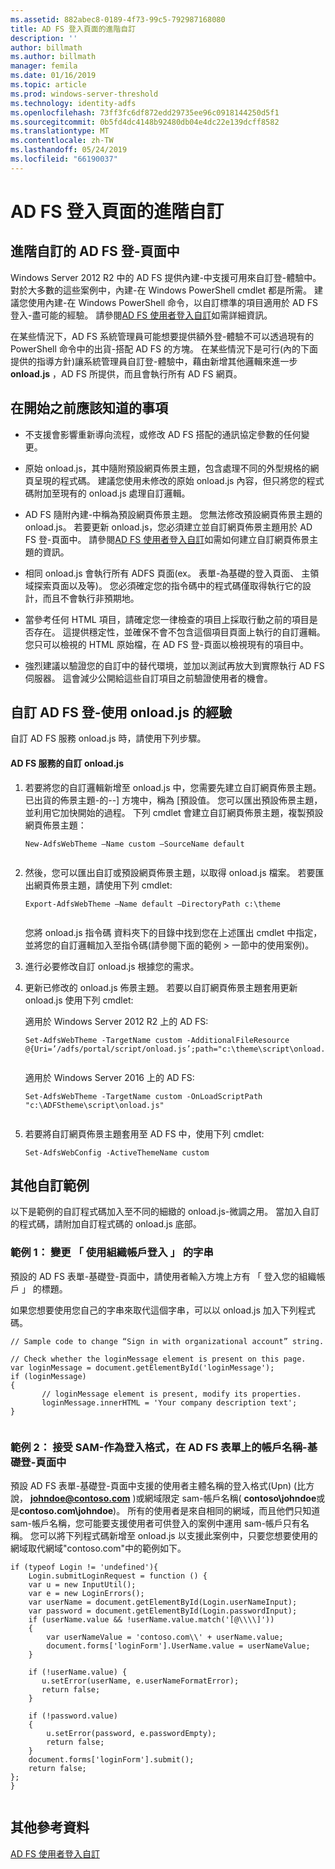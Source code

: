 ```yaml
---
ms.assetid: 882abec8-0189-4f73-99c5-792987168080
title: AD FS 登入頁面的進階自訂
description: ''
author: billmath
ms.author: billmath
manager: femila
ms.date: 01/16/2019
ms.topic: article
ms.prod: windows-server-threshold
ms.technology: identity-adfs
ms.openlocfilehash: 73ff3fc6df872edd29735ee96c0918144250d5f1
ms.sourcegitcommit: 0b5fd4dc4148b92480db04e4dc22e139dcff8582
ms.translationtype: MT
ms.contentlocale: zh-TW
ms.lasthandoff: 05/24/2019
ms.locfileid: "66190037"
---
```

# <a name="advanced-customization-of-ad-fs-sign-in-pages"></a>AD FS 登入頁面的進階自訂

  
## <a name="advanced-customization-of-ad-fs-sign-in-pages"></a>進階自訂的 AD FS 登\-頁面中  
Windows Server 2012 R2 中的 AD FS 提供內建\-中支援可用來自訂登\-體驗中。 對於大多數的這些案例中，內建\-在 Windows PowerShell cmdlet 都是所需。  建議您使用內建\-在 Windows PowerShell 命令，以自訂標準的項目適用於 AD FS 登入\-盡可能的經驗。  請參閱[AD FS 使用者登入自訂](AD-FS-user-sign-in-customization.md)如需詳細資訊。  
  
在某些情況下，AD FS 系統管理員可能想要提供額外登\-體驗不可以透過現有的 PowerShell 命令中的出貨\-搭配 AD FS 的方塊。 在某些情況下是可行\(內的下面提供的指導方針\)讓系統管理員自訂登\-體驗中，藉由新增其他邏輯來進一步**onload.js** ，AD FS 所提供，而且會執行所有 AD FS 網頁。  
  
## <a name="things-to-know-before-you-start"></a>在開始之前應該知道的事項  
  
-   不支援會影響重新導向流程，或修改 AD FS 搭配的通訊協定參數的任何變更。
  
-   原始 onload.js，其中隨附預設網頁佈景主題，包含處理不同的外型規格的網頁呈現的程式碼。 建議您使用未修改的原始 onload.js 內容，但只將您的程式碼附加至現有的 onload.js 處理自訂邏輯。  
  
-   AD FS 隨附內建\-中稱為預設網頁佈景主題。 您無法修改預設網頁佈景主題的 onload.js。 若要更新 onload.js，您必須建立並自訂網頁佈景主題用於 AD FS 登\-頁面中。  請參閱[AD FS 使用者登入自訂](AD-FS-user-sign-in-customization.md)如需如何建立自訂網頁佈景主題的資訊。  
  
-   相同 onload.js 會執行所有 ADFS 頁面\(ex。 表單\-為基礎的登入頁面、 主領域探索頁面以及等\)。 您必須確定您的指令碼中的程式碼僅取得執行它的設計，而且不會執行非預期地。  
  
-   當參考任何 HTML 項目，請確定您一律檢查的項目上採取行動之前的項目是否存在。 這提供穩定性，並確保不會不包含這個項目頁面上執行的自訂邏輯。 您只可以檢視的 HTML 原始檔，在 AD FS 登\-頁面以檢視現有的項目中。  
  
-   強烈建議以驗證您的自訂中的替代環境，並加以測試再放大到實際執行 AD FS 伺服器。 這會減少公開給這些自訂項目之前驗證使用者的機會。  
  
## <a name="customizing-the-ad-fs-sign-in-experience-by-using-onloadjs"></a>自訂 AD FS 登\-使用 onload.js 的經驗  
自訂 AD FS 服務 onload.js 時，請使用下列步驟。  
  
#### <a name="customizing-onloadjs-for-the-ad-fs-service"></a>AD FS 服務的自訂 onload.js  
  
1.  若要將您的自訂邏輯新增至 onload.js 中，您需要先建立自訂網頁佈景主題。 已出貨的佈景主題\-的\-\-] 方塊中，稱為 [預設值。 您可以匯出預設佈景主題，並利用它加快開始的過程。 下列 cmdlet 會建立自訂網頁佈景主題，複製預設網頁佈景主題：  
  
    ```  
    New-AdfsWebTheme –Name custom –SourceName default  
  
    ```  
  
2.  然後，您可以匯出自訂或預設網頁佈景主題，以取得 onload.js 檔案。 若要匯出網頁佈景主題，請使用下列 cmdlet:  
  
    ```  
    Export-AdfsWebTheme –Name default –DirectoryPath c:\theme  
  
    ```  
  
    您將 onload.js 指令碼 資料夾下的目錄中找到您在上述匯出 cmdlet 中指定，並將您的自訂邏輯加入至指令碼\(請參閱下面的範例 > 一節中的使用案例\)。  
  
3.  進行必要修改自訂 onload.js 根據您的需求。  
  
4.  更新已修改的 onload.js 佈景主題。 若要以自訂網頁佈景主題套用更新 onload.js 使用下列 cmdlet:  

     適用於 Windows Server 2012 R2 上的 AD FS:  

    ```  
    Set-AdfsWebTheme -TargetName custom -AdditionalFileResource @{Uri=’/adfs/portal/script/onload.js’;path="c:\theme\script\onload.js"}  
  
    ```  
    適用於 Windows Server 2016 上的 AD FS:

     ```  
    Set-AdfsWebTheme -TargetName custom -OnLoadScriptPath "c:\ADFStheme\script\onload.js"   
  
    ```  
  
5.  若要將自訂網頁佈景主題套用至 AD FS 中，使用下列 cmdlet:  
  
    ```  
    Set-AdfsWebConfig -ActiveThemeName custom  
    ```  
  
## <a name="additional-customization-examples"></a>其他自訂範例  
以下是範例的自訂程式碼加入至不同的細緻的 onload.js\-微調之用。 當加入自訂的程式碼，請附加自訂程式碼的 onload.js 底部。  
  
### <a name="example-1-change-sign-in-with-organizational-account-string"></a>範例 1： 變更 「 使用組織帳戶登入 」 的字串  
預設的 AD FS 表單\-基礎登\-頁面中，請使用者輸入方塊上方有 「 登入您的組織帳戶 」 的標題。  
  
如果您想要使用您自己的字串來取代這個字串，可以以 onload.js 加入下列程式碼。  
  
```  
// Sample code to change “Sign in with organizational account” string.  
  
// Check whether the loginMessage element is present on this page.  
var loginMessage = document.getElementById('loginMessage');  
if (loginMessage)  
{  
       // loginMessage element is present, modify its properties.  
       loginMessage.innerHTML = 'Your company description text';  
}  
  
```  
  
### <a name="example-2-accept-sam-account-name-as-a-login-format-on-an-ad-fs-form-based-sign-in-page"></a>範例 2： 接受 SAM\-作為登入格式，在 AD FS 表單上的帳戶名稱\-基礎登\-頁面中  
預設 AD FS 表單\-基礎登\-頁面中支援的使用者主體名稱的登入格式\(Upn\) \(比方說， **johndoe@contoso.com** \)或網域限定 sam\-帳戶名稱\( **contoso\\johndoe**或是**contoso.com\\johndoe**\)。 所有的使用者是來自相同的網域，而且他們只知道 sam\-帳戶名稱，您可能要支援使用者可供登入的案例中運用 sam\-帳戶只有名稱。 您可以將下列程式碼新增至 onload.js 以支援此案例中，只要您想要使用的網域取代網域"contoso.com"中的範例如下。  
  
```  
if (typeof Login != 'undefined'){  
    Login.submitLoginRequest = function () {   
    var u = new InputUtil();  
    var e = new LoginErrors();  
    var userName = document.getElementById(Login.userNameInput);  
    var password = document.getElementById(Login.passwordInput);  
    if (userName.value && !userName.value.match('[@\\\\]'))   
    {  
        var userNameValue = 'contoso.com\\' + userName.value;  
        document.forms['loginForm'].UserName.value = userNameValue;  
    }  
  
    if (!userName.value) {  
       u.setError(userName, e.userNameFormatError);  
       return false;  
    }  
  
    if (!password.value)   
    {  
        u.setError(password, e.passwordEmpty);  
        return false;  
    }  
    document.forms['loginForm'].submit();  
    return false;  
};  
}  
  
```  
  
## <a name="additional-references"></a>其他參考資料 
[AD FS 使用者登入自訂](AD-FS-user-sign-in-customization.md)  
  

